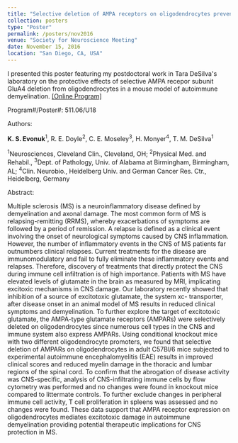 ```yaml
---
title: "Selective deletion of AMPA receptors on oligodendrocytes prevents excitotoxicity in EAE."
collection: posters
type: "Poster"
permalink: /posters/nov2016
venue: "Society for Neuroscience Meeting"
date: November 15, 2016
location: "San Diego, CA, USA"
---
```


I presented this poster featuring my postdoctoral work in Tara DeSilva's laboratory on the protective effects of selective AMPA recepor subunit GluA4 deletion from oligodendrocytes in a mouse model of autoimmune demyelination. <a href="https://www.abstractsonline.com/pp8/index.html#!/4071/presentation/18080" target="_blank">[Online Program]</a>


Program#/Poster#: 511.06/U18


Authors: 

**K. S. Evonuk**<sup>1</sup>, R. E. Doyle<sup>2</sup>, C. E. Moseley<sup>3</sup>, H. Monyer<sup>4</sup>, T. M. DeSilva<sup>1</sup>

<sup>1</sup>Neurosciences, Cleveland Clin., Cleveland, OH; <sup>2</sup>Physical Med. and Rehabil., <sup>3</sup>Dept. of Pathology, Univ. of Alabama at Birmingham, Birmingham, AL; <sup>4</sup>Clin. Neurobio., Heidelberg Univ. and German Cancer Res. Ctr., Heidelberg, Germany


Abstract:

Multiple sclerosis (MS) is a neuroinflammatory disease defined by demyelination and axonal damage. The most common form of MS is relapsing-remitting (RRMS), whereby exacerbations of symptoms are followed by a period of remission. A relapse is defined as a clinical event involving the onset of neurological symptoms caused by CNS inflammation. However, the number of inflammatory events in the CNS of MS patients far outnumbers clinical relapses. Current treatments for the disease are immunomodulatory and fail to fully eliminate these inflammatory events and relapses. Therefore, discovery of treatments that directly protect the CNS during immune cell infiltration is of high importance. Patients with MS have elevated levels of glutamate in the brain as measured by MRI, implicating excitoxic mechanisms in CNS damage. Our laboratory recently showed that inhibition of a source of excitotoxic glutamate, the system xc- transporter, after disease onset in an animal model of MS results in reduced clinical symptoms and demyelination. To further explore the target of excitotoxic glutamate, the AMPA-type glutamate receptors (AMPARs) were selectively deleted on oligodendrocytes since numerous cell types in the CNS and immune system also express AMPARs. Using conditional knockout mice with two different oligodendrocyte promoters, we found that selective deletion of AMPARs on oligodendrocytes in adult C57Bl/6 mice subjected to experimental autoimmune encephalomyelitis (EAE) results in improved clinical scores and reduced myelin damage in the thoracic and lumbar regions of the spinal cord. To confirm that the abrogation of disease activity was CNS-specific, analysis of CNS-infiltrating immune cells by flow cytometry was performed and no changes were found in knockout mice compared to littermate controls. To further exclude changes in peripheral immune cell activity, T cell proliferation in spleens was assessed and no changes were found. These data support that AMPA receptor expression on oligodendrocytes mediates excitotoxic damage in autoimmune demyelination providing potential therapeutic implications for CNS protection in MS.
